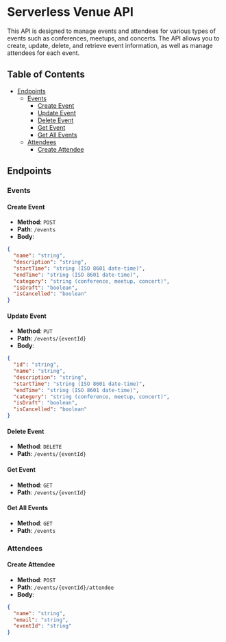 # Serverless Venue API

This API is designed to manage events and attendees for various types of events such as conferences, meetups, and concerts. The API allows you to create, update, delete, and retrieve event information, as well as manage attendees for each event.

## Table of Contents

- [Endpoints](#endpoints)
    - [Events](#events)
        - [Create Event](#create-event)
        - [Update Event](#update-event)
        - [Delete Event](#delete-event)
        - [Get Event](#get-event)
        - [Get All Events](#get-all-events)
    - [Attendees](#attendees)
        - [Create Attendee](#create-attendee)

## Endpoints

### Events

#### Create Event

- **Method**: `POST`
- **Path**: `/events`
- **Body**:

```json
{
  "name": "string",
  "description": "string",
  "startTime": "string (ISO 8601 date-time)",
  "endTime": "string (ISO 8601 date-time)",
  "category": "string (conference, meetup, concert)",
  "isDraft": "boolean",
  "isCancelled": "boolean"
}
```

#### Update Event

- **Method**: `PUT`
- **Path**: `/events/{eventId}`
- **Body**:

```json
{
  "id": "string",
  "name": "string",
  "description": "string",
  "startTime": "string (ISO 8601 date-time)",
  "endTime": "string (ISO 8601 date-time)",
  "category": "string (conference, meetup, concert)",
  "isDraft": "boolean",
  "isCancelled": "boolean"
}
```

#### Delete Event

- **Method**: `DELETE`
- **Path**: `/events/{eventId}`

#### Get Event

- **Method**: `GET`
- **Path**: `/events/{eventId}`

#### Get All Events

- **Method**: `GET`
- **Path**: `/events`

### Attendees

#### Create Attendee

- **Method**: `POST`
- **Path**: `/events/{eventId}/attendee`
- **Body**:

```json
{
  "name": "string",
  "email": "string",
  "eventId": "string"
}
```
